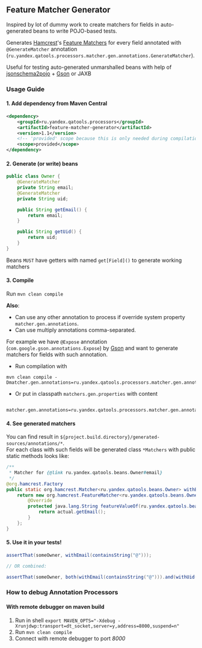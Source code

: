 ## Feature Matcher Generator

Inspired by lot of dummy work to create matchers for fields in auto-generated beans to write POJO-based tests. 

Generates [Hamcrest](http://hamcrest.org/JavaHamcrest/)'s [Feature Matchers](http://hamcrest.org/JavaHamcrest/javadoc/1.3/org/hamcrest/FeatureMatcher.html) 
for every field annotated with `@GenerateMatcher` annotation (`ru.yandex.qatools.processors.matcher.gen.annotations.GenerateMatcher`).  

Useful for testing auto-generated unmarshalled beans with help of 
[jsonschema2pojo](https://github.com/joelittlejohn/jsonschema2pojo) + [Gson](https://code.google.com/p/google-gson/) or JAXB 

### Usage Guide

#### 1. Add dependency from Maven Central
```xml 
<dependency>
    <groupId>ru.yandex.qatools.processors</groupId>
    <artifactId>feature-matcher-generator</artifactId>
    <version>1.1</version>
    <!-- 'provided' scope because this is only needed during compilation -->
    <scope>provided</scope>
</dependency>
```

#### 2. Generate (or write) beans

```java 
public class Owner {
    @GenerateMatcher
    private String email;
    @GenerateMatcher
    private String uid;

    public String getEmail() {
        return email;
    }

    public String getUid() {
        return uid;
    }
}
``` 

Beans `MUST` have getters with named `get[Field]()` to generate working matchers

#### 3. Compile

Run `mvn clean compile`

**Also**:  
- Can use any other annotation to process if override system property `matcher.gen.annotations`. 
- Can use multiply annotations comma-separated.

For example we have `@Expose` annotation (`com.google.gson.annotations.Expose`) by [Gson](https://code.google.com/p/google-gson/) 
and want to generate matchers for fields with such annotation. 


- Run compilation with 
```
mvn clean compile -Dmatcher.gen.annotations=ru.yandex.qatools.processors.matcher.gen.annotations.GenerateMatcher,com.google.gson.annotations.Expose
```
- Or put in classpath `matchers.gen.properties` with content 
```properties
 matcher.gen.annotations=ru.yandex.qatools.processors.matcher.gen.annotations.GenerateMatcher,com.google.gson.annotations.Expose
```

#### 4. See generated matchers

You can find result in `${project.build.directory}/generated-sources/annotations/*`.  
For each class with such fields will be generated class `*Matchers` with public static methods looks like: 

```java
/**
 * Matcher for {@link ru.yandex.qatools.beans.Owner#email}
 */
@org.hamcrest.Factory
public static org.hamcrest.Matcher<ru.yandex.qatools.beans.Owner> withEmail(org.hamcrest.Matcher<java.lang.String> matcher) {
    return new org.hamcrest.FeatureMatcher<ru.yandex.qatools.beans.Owner, java.lang.String>(matcher, "email", "email") {
        @Override
        protected java.lang.String featureValueOf(ru.yandex.qatools.beans.Owner actual) {
            return actual.getEmail();
        }
    };
}
```

#### 5. Use it in your tests!

```java 
assertThat(someOwner, withEmail(containsString("@"))); 

// OR combined: 

assertThat(someOwner, both(withEmail(containsString("@"))).and(withUid(is(uid))); 
```


### How to debug Annotation Processors

#### With remote debugger on maven build

1. Run in shell `export MAVEN_OPTS="-Xdebug -Xrunjdwp:transport=dt_socket,server=y,address=8000,suspend=n"` 
2. Run `mvn clean compile`
3. Connect with remote debugger to port *8000*


